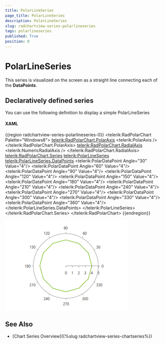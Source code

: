 ```yaml
---
title: PolarLineSeries
page_title: PolarLineSeries
description: PolarLineSeries
slug: radchartview-series-polarlineseries
tags: polarlineseries
published: True
position: 0
---
```


# PolarLineSeries

This series is visualized on the screen as a straight line connecting each of the __DataPoints__.   

## Declaratively defined series

You can use the following definition to display a simple PolarLineSeries

#### __XAML__
{{region radchartview-series-polarlineseries-0}}
	<telerik:RadPolarChart Palette="Windows8">
		<telerik:RadPolarChart.PolarAxis>
			<telerik:PolarAxis />
		</telerik:RadPolarChart.PolarAxis>
		<telerik:RadPolarChart.RadialAxis>
			<telerik:NumericRadialAxis />
		</telerik:RadPolarChart.RadialAxis>
		<telerik:RadPolarChart.Series>
		   <telerik:PolarLineSeries>
				<telerik:PolarLineSeries.DataPoints>
					<telerik:PolarDataPoint Angle="30" Value="4"/>
					<telerik:PolarDataPoint Angle="60" Value="4"/>
					<telerik:PolarDataPoint Angle="90" Value="4"/>
					<telerik:PolarDataPoint Angle="120" Value="4"/>
					<telerik:PolarDataPoint Angle="150" Value="4"/>
					<telerik:PolarDataPoint Angle="180" Value="4"/>
					<telerik:PolarDataPoint Angle="210" Value="4"/>
					<telerik:PolarDataPoint Angle="240" Value="4"/>
					<telerik:PolarDataPoint Angle="270" Value="4"/>
					<telerik:PolarDataPoint Angle="300" Value="4"/>
					<telerik:PolarDataPoint Angle="330" Value="4"/>
					<telerik:PolarDataPoint Angle="360" Value="4"/>
				</telerik:PolarLineSeries.DataPoints>
			</telerik:PolarLineSeries>
		</telerik:RadPolarChart.Series>
	</telerik:RadPolarChart>
{{endregion}}

![radchartview-series-polarlineseries](images/radchartview-series-polarlineseries.png)

## See Also
 * [Chart Series Overview]({%slug radchartview-series-chartseries%})
